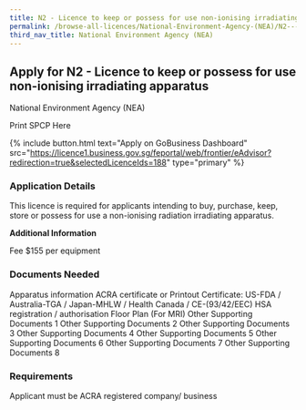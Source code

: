 ```yaml
---
title: N2 - Licence to keep or possess for use non-ionising irradiating apparatus
permalink: /browse-all-licences/National-Environment-Agency-(NEA)/N2---Licence-to-keep-or-possess-for-use-non-ionising-irradiating-apparatus
third_nav_title: National Environment Agency (NEA)
---
```


## Apply for N2 - Licence to keep or possess for use non-ionising irradiating apparatus

National Environment Agency (NEA)

Print SPCP Here


{% include button.html text="Apply on GoBusiness Dashboard" src="https://licence1.business.gov.sg/feportal/web/frontier/eAdvisor?redirection=true&selectedLicenceIds=188" type="primary" %}

### Application Details

<p>This licence is required for applicants intending to buy, purchase, keep, store or possess for use a non-ionising radiation irradiating apparatus.</p>

**Additional Information**

Fee
$155 per equipment

### Documents Needed

Apparatus information
ACRA certificate or Printout
Certificate: US-FDA / Australia-TGA / Japan-MHLW / Health Canada / CE-(93/42/EEC)
HSA registration / authorisation
Floor Plan (For MRI)
Other Supporting Documents 1
Other Supporting Documents 2
Other Supporting Documents 3
Other Supporting Documents 4
Other Supporting Documents 5
Other Supporting Documents 6
Other Supporting Documents 7
Other Supporting Documents 8

### Requirements

Applicant must be ACRA registered company/ business

